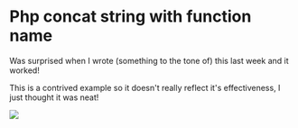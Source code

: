 # Php concat string with function name

Was surprised when I wrote (something to the tone of) this last week and it worked!

This is a contrived example so it doesn't really reflect it's effectiveness, I just thought it was neat!

![](https://c.tenor.com/eHIRFWRKeQoAAAAC/marge-i-just-think-theyre-neat.gif)
